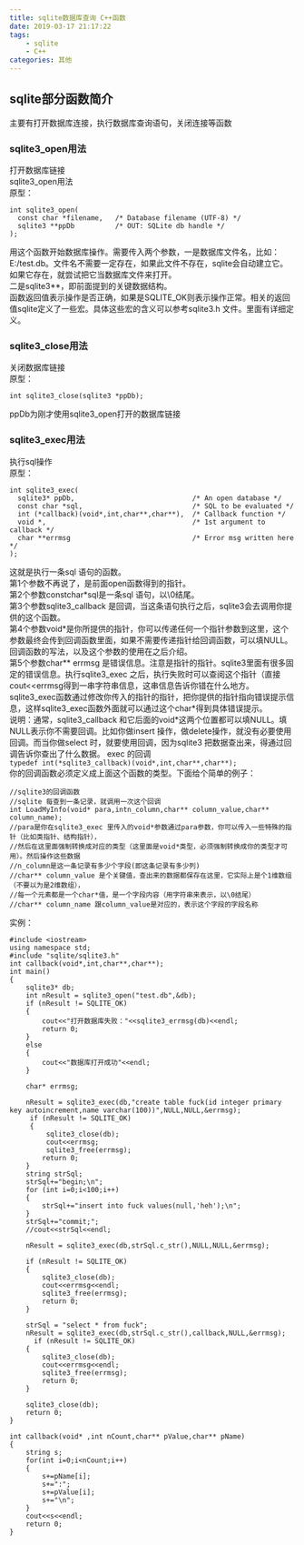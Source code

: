 ```yaml
---
title: sqlite数据库查询 C++函数
date: 2019-03-17 21:17:22
tags:
    - sqlite
    - C++
categories: 其他
---
```

## sqlite部分函数简介
主要有打开数据库连接，执行数据库查询语句，关闭连接等函数
<!--more-->
### sqlite3_open用法
打开数据库链接  
sqlite3_open用法  
原型：  
```
int sqlite3_open(
  const char *filename,   /* Database filename (UTF-8) */
  sqlite3 **ppDb          /* OUT: SQLite db handle */
);
```
用这个函数开始数据库操作。需要传入两个参数，一是数据库文件名，比如：E:/test.db。文件名不需要一定存在，如果此文件不存在，sqlite会自动建立它。如果它存在，就尝试把它当数据库文件来打开。  
二是sqlite3**，即前面提到的关键数据结构。  
函数返回值表示操作是否正确，如果是SQLITE_OK则表示操作正常。相关的返回值sqlite定义了一些宏。具体这些宏的含义可以参考sqlite3.h 文件。里面有详细定义。
### sqlite3_close用法
关闭数据库链接  
原型：  
```
int sqlite3_close(sqlite3 *ppDb);
```
ppDb为刚才使用sqlite3_open打开的数据库链接  
### sqlite3_exec用法
执行sql操作  
原型：  
```
int sqlite3_exec(
  sqlite3* ppDb,                             /* An open database */
  const char *sql,                           /* SQL to be evaluated */
  int (*callback)(void*,int,char**,char**),  /* Callback function */
  void *,                                    /* 1st argument to callback */
  char **errmsg                              /* Error msg written here */
);
```
这就是执行一条sql 语句的函数。  
第1个参数不再说了，是前面open函数得到的指针。  
第2个参数constchar\*sql是一条sql 语句，以\0结尾。    
第3个参数sqlite3_callback 是回调，当这条语句执行之后，sqlite3会去调用你提供的这个函数。  
第4个参数void\*是你所提供的指针，你可以传递任何一个指针参数到这里，这个参数最终会传到回调函数里面，如果不需要传递指针给回调函数，可以填NULL。回调函数的写法，以及这个参数的使用在之后介绍。  
第5个参数char\*\* errmsg 是错误信息。注意是指针的指针。sqlite3里面有很多固定的错误信息。执行sqlite3_exec 之后，执行失败时可以查阅这个指针（直接cout<<errmsg得到一串字符串信息，这串信息告诉你错在什么地方。sqlite3_exec函数通过修改你传入的指针的指针，把你提供的指针指向错误提示信息，这样sqlite3_exec函数外面就可以通过这个char\*得到具体错误提示。  
说明：通常，sqlite3_callback 和它后面的void\*这两个位置都可以填NULL。填NULL表示你不需要回调。比如你做insert 操作，做delete操作，就没有必要使用回调。而当你做select 时，就要使用回调，因为sqlite3 把数据查出来，得通过回调告诉你查出了什么数据。
exec 的回调  
`typedef int(*sqlite3_callback)(void*,int,char**,char**);`  
你的回调函数必须定义成上面这个函数的类型。下面给个简单的例子：
```
//sqlite3的回调函数
//sqlite 每查到一条记录，就调用一次这个回调
int LoadMyInfo(void* para,intn_column,char** column_value,char** column_name);
//para是你在sqlite3_exec 里传入的void*参数通过para参数，你可以传入一些特殊的指针（比如类指针、结构指针），
//然后在这里面强制转换成对应的类型（这里面是void*类型，必须强制转换成你的类型才可用）。然后操作这些数据
//n_column是这一条记录有多少个字段(即这条记录有多少列)
//char** column_value 是个关键值，查出来的数据都保存在这里，它实际上是个1维数组（不要以为是2维数组），
//每一个元素都是一个char*值，是一个字段内容（用字符串来表示，以\0结尾）
//char** column_name 跟column_value是对应的，表示这个字段的字段名称
```
实例：
```
#include <iostream>
using namespace std;
#include "sqlite/sqlite3.h"
int callback(void*,int,char**,char**);
int main()
{
    sqlite3* db;
    int nResult = sqlite3_open("test.db",&db);
    if (nResult != SQLITE_OK)
    {
        cout<<"打开数据库失败："<<sqlite3_errmsg(db)<<endl;
        return 0;
    }
    else
    {
        cout<<"数据库打开成功"<<endl;
    }

    char* errmsg;

    nResult = sqlite3_exec(db,"create table fuck(id integer primary key autoincrement,name varchar(100))",NULL,NULL,&errmsg);
     if (nResult != SQLITE_OK)
     {
         sqlite3_close(db);
         cout<<errmsg;
         sqlite3_free(errmsg);
        return 0;
    }
    string strSql;
    strSql+="begin;\n";
    for (int i=0;i<100;i++)
    {
        strSql+="insert into fuck values(null,'heh');\n";
    }
    strSql+="commit;";
    //cout<<strSql<<endl;

    nResult = sqlite3_exec(db,strSql.c_str(),NULL,NULL,&errmsg);

    if (nResult != SQLITE_OK)
    {
        sqlite3_close(db);
        cout<<errmsg<<endl;
        sqlite3_free(errmsg);
        return 0;
    }

    strSql = "select * from fuck";
    nResult = sqlite3_exec(db,strSql.c_str(),callback,NULL,&errmsg);
      if (nResult != SQLITE_OK)
    {
        sqlite3_close(db);
        cout<<errmsg<<endl;
        sqlite3_free(errmsg);
        return 0;
    }

    sqlite3_close(db);
    return 0;
}

int callback(void* ,int nCount,char** pValue,char** pName)
{
    string s;
    for(int i=0;i<nCount;i++)
    {
        s+=pName[i];
        s+=":";
        s+=pValue[i];
        s+="\n";
    }
    cout<<s<<endl;
    return 0;
}
```



